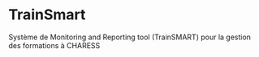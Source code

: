 # TrainSmart
Système de Monitoring and Reporting tool (TrainSMART) pour la gestion des formations à CHARESS
